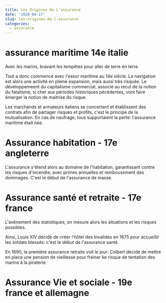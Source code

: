 ```yaml
---
title: Les Origines De L'assurance
date: '2020-04-17'
slug: les-origines-de-l-assurance
categories:
  - assurance
---
```


# assurance maritime 14e italie
Avec les marins, bravant les tempêtes pour aller de terre en terre.

Tout a donc commencé avec l'essor maritime au 14e siècle. La navigation est alors une activité en pleine expansion, mais aussi très risquée. Le développemeent du capitalisme commercial, associé au recul de la notion du fatalisme, si cher aux périodes historiques pécédentes, vont faire émerger la notion de maitrise du risque.

Les marchands et armateurs italiens se concertent et établissent des contrats afin de partager risques et profits, c'est le principe de la mutualisation. En cas de naufrage, tous supportaient la perte: l'assurance maritime était née.

# Assurance habitation - 17e angleterre

L'assurance s'étend alors au domaine de l'habitation, garantissant contre les risques d'incendie, avec primes annuelles et rembousement des dommages. C'est le début de l'assurance de masse.


# Assurance santé et retraite - 17e france

L'avènement des statistiques, on mesure alors les situations et les risques possibles.

Ainsi, Louis XIV décide de créer l'hôtel des Invalides en 1675 pour accueillir les soldats blessés: c'est le début de l'assurance santé.

En 1690, la première assurance retraite voit le jour: Colbert décide de mettre en place une pension de vieillesse pour freiner ke risque de tentation des marins à la piraterie.

# Assurance Vie et sociale - 19e france et allemagne 







